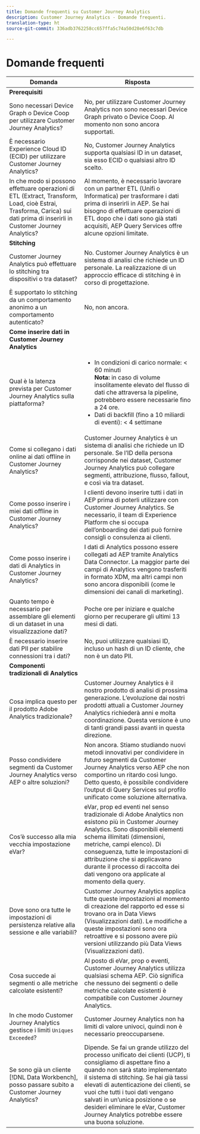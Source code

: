 ```yaml
---
title: Domande frequenti su Customer Journey Analytics
description: Customer Journey Analytics - Domande frequenti.
translation-type: ht
source-git-commit: 336adb3762258cc657ffa5c74a50d28e6f63c7db

---
```



# Domande frequenti

| Domanda | Risposta |
|---|---|
| **Prerequisiti** |  |
| Sono necessari Device Graph o Device Coop per utilizzare Customer Journey Analytics? | No, per utilizzare Customer Journey Analytics non sono necessari Device Graph privato o Device Coop. Al momento non sono ancora supportati. |
| È necessario Experience Cloud ID (ECID) per utilizzare Customer Journey Analytics? | No, Customer Journey Analytics supporta qualsiasi ID in un dataset, sia esso ECID o qualsiasi altro ID scelto. |
| In che modo si possono effettuare operazioni di ETL (Extract, Transform, Load, cioè Estrai, Trasforma, Carica) sui dati prima di inserirli in Customer Journey Analytics? | Al momento, è necessario lavorare con un partner ETL (Unifi o Informatica) per trasformare i dati prima di inserirli in AEP. Se hai bisogno di effettuare operazioni di ETL dopo che i dati sono già stati acquisiti, AEP Query Services offre alcune opzioni limitate. |
| **Stitching** |  |
| Customer Journey Analytics può effettuare lo stitching tra dispositivi o tra dataset? | No. Customer Journey Analytics è un sistema di analisi che richiede un ID personale. La realizzazione di un approccio efficace di stitching è in corso di progettazione. |
| È supportato lo stitching da un comportamento anonimo a un comportamento autenticato? | No, non ancora. |
| **Come inserire dati in Customer Journey Analytics** |  |
| Qual è la latenza prevista per Customer Journey Analytics sulla piattaforma? | <ul><li>In condizioni di carico normale: &lt; 60 minuti <br>**Nota:** in caso di volume insolitamente elevato del flusso di dati che attraversa la pipeline, potrebbero essere necessarie fino a 24 ore.</li><li>Dati di backfill (fino a 10 miliardi di eventi): &lt; 4 settimane</li></ul> |
| Come si collegano i dati online ai dati offline in Customer Journey Analytics? | Customer Journey Analytics è un sistema di analisi che richiede un ID personale. Se l’ID della persona corrisponde nei dataset, Customer Journey Analytics può collegare segmenti, attribuzione, flusso, fallout, e così via tra dataset. |
| Come posso inserire i miei dati offline in Customer Journey Analytics? | I clienti devono inserire tutti i dati in AEP prima di poterli utilizzare con Customer Journey Analytics. Se necessario, il team di Experience Platform che si occupa dell’onboarding dei dati può fornire consigli o consulenza ai clienti. |
| Come posso inserire i dati di Analytics in Customer Journey Analytics? | I dati di Analytics possono essere collegati ad AEP tramite Analytics Data Connector. La maggior parte dei campi di Analytics vengono trasferiti in formato XDM, ma altri campi non sono ancora disponibili (come le dimensioni dei canali di marketing). |
| Quanto tempo è necessario per assemblare gli elementi di un dataset in una visualizzazione dati? | Poche ore per iniziare e qualche giorno per recuperare gli ultimi 13 mesi di dati. |
| È necessario inserire dati PII per stabilire connessioni tra i dati? | No, puoi utilizzare qualsiasi ID, incluso un hash di un ID cliente, che non è un dato PII. |
| **Componenti tradizionali di Analytics** |  |
| Cosa implica questo per il prodotto Adobe Analytics tradizionale? | Customer Journey Analytics è il nostro prodotto di analisi di prossima generazione. L’evoluzione dai nostri prodotti attuali a Customer Journey Analytics richiederà anni e molta coordinazione. Questa versione è uno di tanti grandi passi avanti in questa direzione. |
| Posso condividere segmenti da Customer Journey Analytics verso AEP o altre soluzioni? | Non ancora. Stiamo studiando nuovi metodi innovativi per condividere in futuro segmenti da Customer Journey Analytics verso AEP che non comportino un ritardo così lungo. Detto questo, è possibile condividere l’output di Query Services sul profilo unificato come soluzione alternativa. |
| Cos’è successo alla mia vecchia impostazione eVar? | eVar, prop ed eventi nel senso tradizionale di Adobe Analytics non esistono più in Customer Journey Analytics. Sono disponibili elementi schema illimitati (dimensioni, metriche, campi elenco). Di conseguenza, tutte le impostazioni di attribuzione che si applicavano durante il processo di raccolta dei dati vengono ora applicate al momento della query. |
| Dove sono ora tutte le impostazioni di persistenza relative alla sessione e alle variabili? | Customer Journey Analytics applica tutte queste impostazioni al momento di creazione del rapporto ed esse si trovano ora in Data Views (Visualizzazioni dati). Le modifiche a queste impostazioni sono ora retroattive e si possono avere più versioni utilizzando più Data Views (Visualizzazioni dati). |
| Cosa succede ai segmenti o alle metriche calcolate esistenti? | Al posto di eVar, prop o eventi, Customer Journey Analytics utilizza qualsiasi schema AEP. Ciò significa che nessuno dei segmenti o delle metriche calcolate esistenti è compatibile con Customer Journey Analytics. |
| In che modo Customer Journey Analytics gestisce i limiti `Uniques Exceeded`? | Customer Journey Analytics non ha limiti di valore univoci, quindi non è necessario preoccuparsene. |
| Se sono già un cliente [!DNL Data Workbench], posso passare subito a Customer Journey Analytics? | Dipende. Se fai un grande utilizzo del processo unificato dei clienti (UCP), ti consigliamo di aspettare fino a quando non sarà stato implementato il sistema di stitching. Se hai già tassi elevati di autenticazione dei clienti, se vuoi che tutti i tuoi dati vengano salvati in un’unica posizione o se desideri eliminare le eVar, Customer Journey Analytics potrebbe essere una buona soluzione. |

